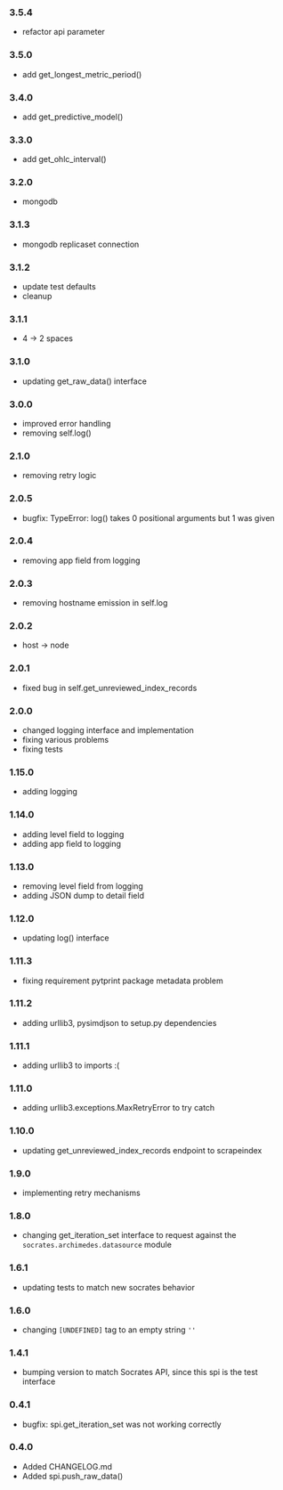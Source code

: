 ### 3.5.4

* refactor api parameter

### 3.5.0

* add get_longest_metric_period()

### 3.4.0

* add get_predictive_model()

### 3.3.0

* add get_ohlc_interval()

### 3.2.0

* mongodb

### 3.1.3

* mongodb replicaset connection

### 3.1.2

* update test defaults
* cleanup

### 3.1.1

* 4 -> 2 spaces

### 3.1.0

* updating get_raw_data() interface

### 3.0.0

* improved error handling
* removing self.log()

### 2.1.0

* removing retry logic

### 2.0.5

* bugfix: TypeError: log() takes 0 positional arguments but 1 was given

### 2.0.4

* removing app field from logging

### 2.0.3

* removing hostname emission in self.log

### 2.0.2

* host -> node

### 2.0.1

* fixed bug in self.get_unreviewed_index_records

### 2.0.0

* changed logging interface and implementation
* fixing various problems
* fixing tests

### 1.15.0

* adding logging

### 1.14.0

* adding level field to logging
* adding app field to logging

### 1.13.0

* removing level field from logging
* adding JSON dump to detail field

### 1.12.0

* updating log() interface

### 1.11.3

* fixing requirement pytprint package metadata problem

### 1.11.2

* adding urllib3, pysimdjson to setup.py dependencies

### 1.11.1

* adding urllib3 to imports :(

### 1.11.0

* adding urllib3.exceptions.MaxRetryError to try catch

### 1.10.0

* updating get_unreviewed_index_records endpoint to scrapeindex

### 1.9.0

* implementing retry mechanisms

### 1.8.0

* changing get_iteration_set interface to request against the `socrates.archimedes.datasource` module

### 1.6.1

* updating tests to match new socrates behavior

### 1.6.0

* changing `[UNDEFINED]` tag to an empty string `''`

### 1.4.1

* bumping version to match Socrates API, since this spi is the test interface

### 0.4.1

* bugfix: spi.get_iteration_set was not working correctly

### 0.4.0

* Added CHANGELOG.md
* Added spi.push_raw_data()